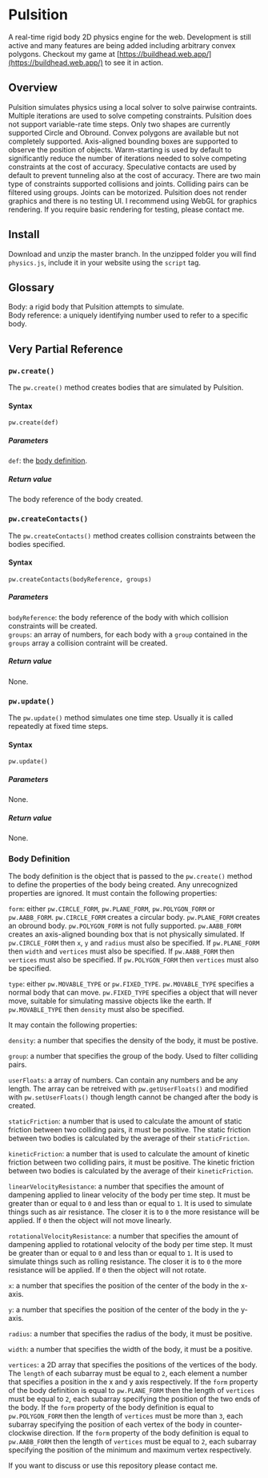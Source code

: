 # Pulsition
A real-time rigid body 2D physics engine for the web. Development is still active and many features are being added including arbitrary convex polygons. Checkout my game at [https://buildhead.web.app/](https://buildhead.web.app/) to see it in action.

## Overview
Pulsition simulates physics using a local solver to solve pairwise contraints. Multiple iterations are used to solve competing constraints. Pulsition does not support variable-rate time steps. Only two shapes are currently supported Circle and Obround. Convex polygons are available but not completely supported. Axis-aligned bounding boxes are supported to observe the position of objects. Warm-starting is used by default to significantly reduce the number of iterations needed to solve competing constraints at the cost of accuracy. Speculative contacts are used by default to prevent tunneling also at the cost of accuracy. There are two main type of constraints supported collisions and joints. Colliding pairs can be filtered using groups. Joints can be motorized. Pulsition does not render graphics and there is no testing UI. I recommend using WebGL for graphics rendering. If you require basic rendering for testing, please contact me.

## Install
Download and unzip the master branch. In the unzipped folder you will find `physics.js`, include it in your website using the `script` tag.

## Glossary
Body: a rigid body that Pulsition attempts to simulate.\
Body reference: a uniquely identifying number used to refer to a specific body.
<!--
## Basic tutorial
Pulsition is implemented as one very large object called `pw`. Many variables are set to sensible defaults such as `G` the number that represents the acceleration of gravity. To set `G` to 0.1 we can simply write:
```javascript
pw.G = 0.1;
``` 
To create a body we call [`pw.create()`](#pw.create()) with one parameter, a [body definition](#body-definition). The body definition specifies the properties of the body being created.  Let's create a circle body by writing:
 ```javascript
 let circleRef = pw.create({
  form: pw.CIRCLE_FORM,
  type: pw.MOVABLE_TYPE,
  x: 0,
  y: 0,
  radius: 0.1,
  density: 1,
  group: 0,
  userFloats: [42, 3.14],
  staticFriction: 0.9,
  kineticFriction: 0.8,
  linearVelocityResistance: 0.98,
  rotationalVelocityResistance: 0.98,
});
 ```
 The `pw.create()` method returns a number that is used to refer to the body within `pw`. To simulate we call `pw.update()` repeatedly at fixed time steps usually just before drawing to the screen. To do: the rest of the tutorial.
 -->

## Very Partial Reference
### `pw.create()`
The `pw.create()` method creates bodies that are simulated by Pulsition.
#### Syntax
```
pw.create(def)
```
##### Parameters
`def`: the [body definition](#body-definition).
##### Return value
The body reference of the body created.

### `pw.createContacts()`
The `pw.createContacts()` method creates collision constraints between the bodies specified.
#### Syntax
```
pw.createContacts(bodyReference, groups)
```
##### Parameters
`bodyReference`: the body reference of the body with which collision constraints will be created.\
`groups`: an array of numbers, for each body with a `group` contained in the `groups` array a collision contraint will be created. 
##### Return value
None.

### `pw.update()`
The `pw.update()` method simulates one time step. Usually it is called repeatedly at fixed time steps.
#### Syntax
```
pw.update()
```
##### Parameters
None.
##### Return value
None.

### Body Definition
The body definition is the object that is passed to the `pw.create()` method to define the properties of the body being created. Any unrecognized properties are ignored. It must contain the following properties:

`form`: either `pw.CIRCLE_FORM`, `pw.PLANE_FORM`, `pw.POLYGON_FORM` or `pw.AABB_FORM`. `pw.CIRCLE_FORM` creates a circular body. `pw.PLANE_FORM` creates an obround body. `pw.POLYGON_FORM` is not fully supported. `pw.AABB_FORM` creates an axis-aligned bounding box that is not physically simulated. If `pw.CIRCLE_FORM` then `x`, `y` and `radius` must also be specified. If `pw.PLANE_FORM` then `width` and `vertices` must also be specified. If `pw.AABB_FORM` then `vertices` must also be specified. If `pw.POLYGON_FORM` then `vertices` must also be specified.

`type`: either `pw.MOVABLE_TYPE` or `pw.FIXED_TYPE`. `pw.MOVABLE_TYPE` specifies a normal body that can move. `pw.FIXED_TYPE` specifies a object that will never move, suitable for simulating massive objects like the earth. If `pw.MOVABLE_TYPE` then `density` must also be specified.

It may contain the following properties:

`density`: a number that specifies the density of the body, it must be postive.

`group`: a number that specifies the group of the body. Used to filter colliding pairs.

`userFloats`: a array of numbers. Can contain any numbers and be any length. The array can be retreived with `pw.getUserFloats()` and modified with `pw.setUserFloats()` though length cannot be changed after the body is created.

`staticFriction`: a number that is used to calculate the amount of static friction between two colliding pairs, it must be positive. The static friction between two bodies is calculated by the average of their `staticFriction`.

`kineticFriction`: a number that is used to calculate the amount of kinetic friction between two colliding pairs, it must be positive. The kinetic friction between two bodies is calculated by the average of their `kineticFriction`.

`linearVelocityResistance`: a number that specifies the amount of dampening applied to linear velocity of the body per time step. It must be greater than or equal to `0` and less than or equal to `1`. It is used to simulate things such as air resistance. The closer it is to `0` the more resistance will be applied. If `0` then the object will not move linearly.

`rotationalVelocityResistance`: a number that specifies the amount of dampening applied to rotational velocity of the body per time step. It must be greater than or equal to `0` and less than or equal to `1`. It is used to simulate things such as rolling resistance. The closer it is to `0` the more resistance will be applied. If `0` then the object will not rotate.

`x`: a number that specifies the position of the center of the body in the x-axis.

`y`: a number that specifies the position of the center of the body in the y-axis.

`radius`: a number that specifies the radius of the body, it must be positive.

`width`: a number that specifies the width of the body, it must be a positive.

`vertices`: a 2D array that specifies the positions of the vertices of the body. The `length` of each subarray must be equal to `2`, each element a number that specifies a position in the x and y axis respectively. If the `form` property of the body definition is equal to `pw.PLANE_FORM` then the length of `vertices` must be equal to `2`, each subarray specifying the position of the two ends of the body. If the `form` property of the body definition is equal to `pw.POLYGON_FORM` then the length of `vertices` must be more than `3`, each subarray specifying the position of each vertex of the body in counter-clockwise direction. If the `form` property of the body definition is equal to `pw.AABB_FORM` then the length of `vertices` must be equal to `2`, each subarray specifying the position of the minimum and maximum vertex respectively.

If you want to discuss or use this repository please contact me.
